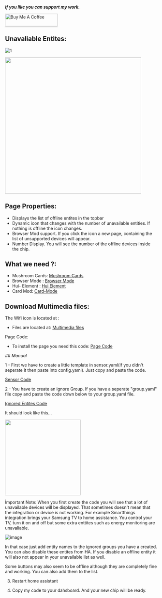 _**If you like you can support my work.**_

<a href="https://www.buymeacoffee.com/berkansezer" target="_blank"><img src="https://www.buymeacoffee.com/assets/img/custom_images/orange_img.png" alt="Buy Me A Coffee" style="height: 41px !important;width: 174px !important;box-shadow: 0px 3px 2px 0px rgba(190, 190, 190, 0.5) !important;-webkit-box-shadow: 0px 3px 2px 0px rgba(190, 190, 190, 0.5) !important;" ></a> 

## Unavaliable Entites:
![1](https://github.com/berkansezer77/home-assistant/assets/84282504/4539a74d-a228-4213-850f-3d1423fef3e8)

<img src="https://github.com/berkansezer77/home-assistant/assets/84282504/1b7a01aa-eed3-4d45-a54c-e044ca5cf5d2" width="450">

## Page Properties:

- Displays the list of offline entites in the topbar
- Dynamic icon that changes with the number of unavailable entities. If nothing is offline the icon changes.
- Browser Mod support. If you click the icon a new page, containing the list of unsupported devices will appear. 
- Number Display. You will see the number of the offline devices inside the chip.

## What we need ?:

- Mushroom Cards: [Mushroom Cards](https://github.com/piitaya/lovelace-mushroom)
- Browser Mode : [Browser Mode](https://github.com/thomasloven/hass-browser_mod)
- Hui- Element : [Hui Element](https://github.com/thomasloven/lovelace-hui-element)
- Card Mod: [Card-Mode](https://github.com/thomasloven/lovelace-card-mod)

## Download Multimedia files:

The Wifi icon is located at : 

- Files are located at: [Multimedia files](https://github.com/berkansezer77/home-assistant/blob/main/custom-cards/unavailable-entities/offline.png)

Page Code: 

- To install the page you need this code: [Page Code](https://github.com/berkansezer77/home-assistant/blob/main/custom-cards/unavailable-entities/page-code)

_## Manual_

1 - First we have to create a little template in sensor.yaml(If you didn't seperate it then paste into config.yaml). Just copy and paste the code.

[Sensor Code ](https://github.com/berkansezer77/home-assistant/blob/main/custom-cards/unavailable-entities/unavailable-entities-sensor.yaml)

2 - You have to create an ignore Group. If you have a seperate "group.yaml" file copy and paste the code down below to your group.yaml file. 

[Ignored Entites Code ](https://github.com/berkansezer77/home-assistant/blob/main/custom-cards/unavailable-entities/unavailable-entities-sensor.yaml)

It should look like this...

<img src="https://github.com/berkansezer77/home-assistant/assets/84282504/7f2f2cf9-142c-45ad-bb82-7bee04c10375" width="250">


İmportant Note: When you first create the code you will see that a lot of unavailable devices will be displayed. That sometimes doesn't mean that the integration or device is not working. For example Smartthings integration brings your Samsung TV to home assistance. You control your TV, turn it on and off but some extra enttites such as energy monitoring are unavaliable. 

![image](https://github.com/berkansezer77/home-assistant/assets/84282504/5b8a2cc7-a90f-43af-a932-17b4b2ccee57)

In that case just add entity names to the ignored groups you have a created. You can also disable these entites from HA. If you disable an offline entity it will also not appear in your unavailable list as well. 

Some buttons may also seem to be offline although they are completely fine and working. You can also add them to the list.

3) Restart home assistant

4) Copy my code to your dahsboard. And your new chip will be ready. 
